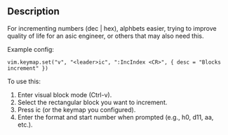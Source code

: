 ## Description
For incrementing numbers (dec | hex), alphbets easier, trying to improve quality of life for an asic engineer, or others that may also need this.

Example config:

```
vim.keymap.set("v", "<leader>ic", ":IncIndex <CR>", { desc = "Blocks increment" })
```

To use this:
1. Enter visual block mode (Ctrl-v).
2. Select the rectangular block you want to increment.
3. Press <leader>ic (or the keymap you configured).
4. Enter the format and start number when prompted (e.g., h0, d11, aa, etc.).

